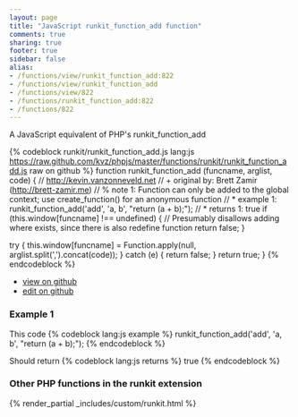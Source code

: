 ```yaml
---
layout: page
title: "JavaScript runkit_function_add function"
comments: true
sharing: true
footer: true
sidebar: false
alias:
- /functions/view/runkit_function_add:822
- /functions/view/runkit_function_add
- /functions/view/822
- /functions/runkit_function_add:822
- /functions/822
---
```

<!-- Generated by Rakefile:build -->
A JavaScript equivalent of PHP's runkit_function_add

{% codeblock runkit/runkit_function_add.js lang:js https://raw.github.com/kvz/phpjs/master/functions/runkit/runkit_function_add.js raw on github %}
function runkit_function_add (funcname, arglist, code) {
  // http://kevin.vanzonneveld.net
  // +   original by: Brett Zamir (http://brett-zamir.me)
  // %          note 1: Function can only be added to the global context; use create_function() for an anonymous function
  // *     example 1: runkit_function_add('add', 'a, b', "return (a + b);");
  // *     returns 1: true
  if (this.window[funcname] !== undefined) { // Presumably disallows adding where exists, since there is also redefine function
    return false;
  }

  try {
    this.window[funcname] = Function.apply(null, arglist.split(',').concat(code));
  } catch (e) {
    return false;
  }
  return true;
}
{% endcodeblock %}

 - [view on github](https://github.com/kvz/phpjs/blob/master/functions/runkit/runkit_function_add.js)
 - [edit on github](https://github.com/kvz/phpjs/edit/master/functions/runkit/runkit_function_add.js)

### Example 1
This code
{% codeblock lang:js example %}
runkit_function_add('add', 'a, b', "return (a + b);");
{% endcodeblock %}

Should return
{% codeblock lang:js returns %}
true
{% endcodeblock %}


### Other PHP functions in the runkit extension
{% render_partial _includes/custom/runkit.html %}
